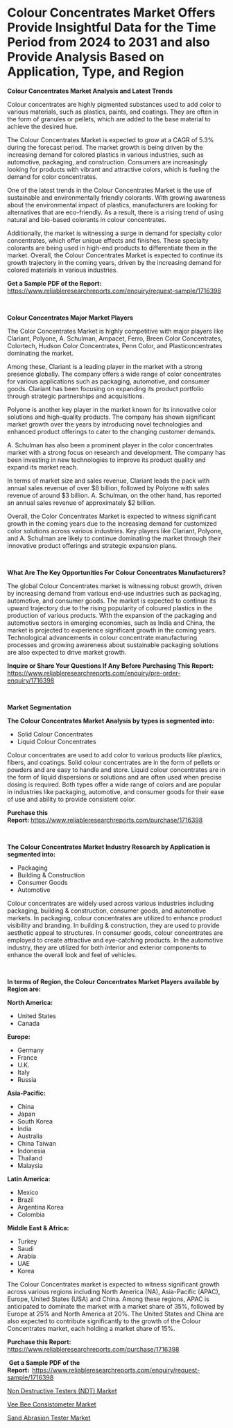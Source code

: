 <p><h1>Colour Concentrates Market Offers Provide Insightful Data for the Time Period from 2024 to 2031 and also Provide Analysis Based on Application, Type, and Region</h1></p><p><strong>Colour Concentrates Market Analysis and Latest Trends</strong></p>
<p><p>Colour concentrates are highly pigmented substances used to add color to various materials, such as plastics, paints, and coatings. They are often in the form of granules or pellets, which are added to the base material to achieve the desired hue.</p><p>The Colour Concentrates Market is expected to grow at a CAGR of 5.3% during the forecast period. The market growth is being driven by the increasing demand for colored plastics in various industries, such as automotive, packaging, and construction. Consumers are increasingly looking for products with vibrant and attractive colors, which is fueling the demand for color concentrates.</p><p>One of the latest trends in the Colour Concentrates Market is the use of sustainable and environmentally friendly colorants. With growing awareness about the environmental impact of plastics, manufacturers are looking for alternatives that are eco-friendly. As a result, there is a rising trend of using natural and bio-based colorants in colour concentrates.</p><p>Additionally, the market is witnessing a surge in demand for specialty color concentrates, which offer unique effects and finishes. These specialty colorants are being used in high-end products to differentiate them in the market. Overall, the Colour Concentrates Market is expected to continue its growth trajectory in the coming years, driven by the increasing demand for colored materials in various industries.</p></p>
<p><strong>Get a Sample PDF of the Report:&nbsp;</strong> <a href="https://www.reliableresearchreports.com/enquiry/request-sample/1716398">https://www.reliableresearchreports.com/enquiry/request-sample/1716398</a></p>
<p>&nbsp;</p>
<p><strong>Colour Concentrates Major Market Players</strong></p>
<p><p>The Color Concentrates Market is highly competitive with major players like Clariant, Polyone, A. Schulman, Ampacet, Ferro, Breen Color Concentrates, Colortech, Hudson Color Concentrates, Penn Color, and Plasticoncentrates dominating the market. </p><p>Among these, Clariant is a leading player in the market with a strong presence globally. The company offers a wide range of color concentrates for various applications such as packaging, automotive, and consumer goods. Clariant has been focusing on expanding its product portfolio through strategic partnerships and acquisitions. </p><p>Polyone is another key player in the market known for its innovative color solutions and high-quality products. The company has shown significant market growth over the years by introducing novel technologies and enhanced product offerings to cater to the changing customer demands.</p><p>A. Schulman has also been a prominent player in the color concentrates market with a strong focus on research and development. The company has been investing in new technologies to improve its product quality and expand its market reach.</p><p>In terms of market size and sales revenue, Clariant leads the pack with annual sales revenue of over $8 billion, followed by Polyone with sales revenue of around $3 billion. A. Schulman, on the other hand, has reported an annual sales revenue of approximately $2 billion.</p><p>Overall, the Color Concentrates Market is expected to witness significant growth in the coming years due to the increasing demand for customized color solutions across various industries. Key players like Clariant, Polyone, and A. Schulman are likely to continue dominating the market through their innovative product offerings and strategic expansion plans.</p></p>
<p>&nbsp;</p>
<p><strong>What Are The Key Opportunities For Colour Concentrates Manufacturers?</strong></p>
<p><p>The global Colour Concentrates market is witnessing robust growth, driven by increasing demand from various end-use industries such as packaging, automotive, and consumer goods. The market is expected to continue its upward trajectory due to the rising popularity of coloured plastics in the production of various products. With the expansion of the packaging and automotive sectors in emerging economies, such as India and China, the market is projected to experience significant growth in the coming years. Technological advancements in colour concentrate manufacturing processes and growing awareness about sustainable packaging solutions are also expected to drive market growth.</p></p>
<p><strong>Inquire or Share Your Questions If Any Before Purchasing This Report:</strong> <a href="https://www.reliableresearchreports.com/enquiry/pre-order-enquiry/1716398">https://www.reliableresearchreports.com/enquiry/pre-order-enquiry/1716398</a></p>
<p>&nbsp;</p>
<p><strong>Market Segmentation</strong></p>
<p><strong>The Colour Concentrates Market Analysis by types is segmented into:</strong></p>
<p><ul><li>Solid Colour Concentrates</li><li>Liquid Colour Concentrates</li></ul></p>
<p><p>Colour concentrates are used to add color to various products like plastics, fibers, and coatings. Solid colour concentrates are in the form of pellets or powders and are easy to handle and store. Liquid colour concentrates are in the form of liquid dispersions or solutions and are often used when precise dosing is required. Both types offer a wide range of colors and are popular in industries like packaging, automotive, and consumer goods for their ease of use and ability to provide consistent color.</p></p>
<p><strong>Purchase this Report:&nbsp;</strong><a href="https://www.reliableresearchreports.com/purchase/1716398">https://www.reliableresearchreports.com/purchase/1716398</a></p>
<p>&nbsp;</p>
<p><strong>The Colour Concentrates Market Industry Research by Application is segmented into:</strong></p>
<p><ul><li>Packaging</li><li>Building & Construction</li><li>Consumer Goods</li><li>Automotive</li></ul></p>
<p><p>Colour concentrates are widely used across various industries including packaging, building & construction, consumer goods, and automotive markets. In packaging, colour concentrates are utilized to enhance product visibility and branding. In building & construction, they are used to provide aesthetic appeal to structures. In consumer goods, colour concentrates are employed to create attractive and eye-catching products. In the automotive industry, they are utilized for both interior and exterior components to enhance the overall look and feel of vehicles.</p></p>
<p>&nbsp;</p>
<p><strong>In terms of Region, the Colour Concentrates Market Players available by Region are:</strong></p>
<p>
    <p> <strong> North America: </strong>
        <ul>
            <li>United States</li>
            <li>Canada</li>
        </ul>
        </p> 
    <p> <strong> Europe: </strong>
        <ul>
            <li>Germany</li>
            <li>France</li>
            <li>U.K.</li>
            <li>Italy</li>
            <li>Russia</li>
        </ul>
        </p> 
    <p> <strong> Asia-Pacific: </strong>
        <ul>
            <li>China</li>
            <li>Japan</li>
            <li>South Korea</li>
            <li>India</li>
            <li>Australia</li>
            <li>China Taiwan</li>
            <li>Indonesia</li>
            <li>Thailand</li>
            <li>Malaysia</li>
        </ul>
        </p> 
    <p> <strong> Latin America: </strong>
        <ul>
            <li>Mexico</li>
            <li>Brazil</li>
            <li>Argentina Korea</li>
            <li>Colombia</li>
        </ul>
        </p> 
    <p> <strong> Middle East & Africa: </strong>
        <ul>
            <li>Turkey</li>
            <li>Saudi</li>
            <li>Arabia</li>
            <li>UAE</li>
            <li>Korea</li>
        </ul>
    </p>
    </p>
<p><p>The Colour Concentrates market is expected to witness significant growth across various regions including North America (NA), Asia-Pacific (APAC), Europe, United States (USA) and China. Among these regions, APAC is anticipated to dominate the market with a market share of 35%, followed by Europe at 25% and North America at 20%. The United States and China are also expected to contribute significantly to the growth of the Colour Concentrates market, each holding a market share of 15%.</p></p>
<p><strong>Purchase this Report: </strong><a href="https://www.reliableresearchreports.com/purchase/1716398">https://www.reliableresearchreports.com/purchase/1716398</a></p>
<p>&nbsp;<strong>Get a Sample PDF of the Report:&nbsp;&nbsp;</strong><a href="https://www.reliableresearchreports.com/enquiry/request-sample/1716398">https://www.reliableresearchreports.com/enquiry/request-sample/1716398</a></p>
<p><strong></strong></p>
<p><p><a href="https://view.publitas.com/reportprime-1/global-non-destructive-testers-ndt-market-by-types-applications-and-major-players-with-regional-growth-rate-analysis-and-development-situation-from-2023-to-2030/">Non Destructive Testers (NDT) Market</a></p><p><a href="https://view.publitas.com/reportprime-1/vee-bee-consistometer-market-share-market-new-trends-analysis-report-by-type-by-application-by-end-use-by-region-and-segment-forecasts-2023-2030/">Vee Bee Consistometer Market</a></p><p><a href="https://view.publitas.com/reportprime-1/sand-abrasion-tester-market-furnish-information-about-market-size-market-share-market-dynamics-and-projections-spanning-from-2023-to-2030/">Sand Abrasion Tester Market</a></p></p>